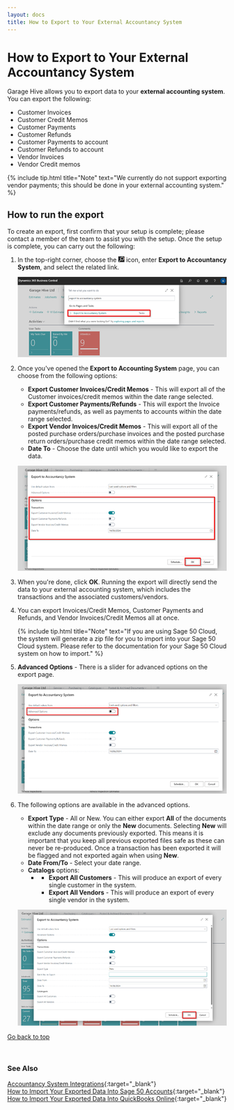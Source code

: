 ```yaml
---
layout: docs
title: How to Export to Your External Accountancy System
---
```


<a name="top"></a>

# How to Export to Your External Accountancy System

Garage Hive allows you to export data to your **external accounting system**. You can export the following:

* Customer Invoices
* Customer Credit Memos
* Customer Payments
* Customer Refunds
* Customer Payments to account
* Customer Refunds to account
* Vendor Invoices
* Vendor Credit memos

{% include tip.html title="Note" text="We currently do not support exporting vendor payments; this should be done in your external accounting system." %}

## How to run the export 

To create an export, first confirm that your setup is complete; please contact a member of the team to assist you with the setup. Once the setup is complete, you can carry out the following:
1. In the top-right corner, choose the ![](media/search_icon.png) icon, enter **Export to Accountancy System**, and select the related link.

   ![](media/garagehive-accountancy-export1.png)

2. Once you've opened the **Export to Accounting System** page, you can choose from the following options: 

   * **Export Customer Invoices/Credit Memos** - This will export all of the Customer invoices/credit memos within the date range selected. 
   * **Export Customer Payments/Refunds** - This will export the Invoice payments/refunds, as well as payments to accounts within the date range selected.
   * **Export Vendor Invoices/Credit Memos** - This will export all of the posted purchase orders/purchase invoices and the posted purchase return orders/purchase credit memos within the date range selected.
   * **Date To** - Choose the date until which you would like to export the data.

   ![](media/garagehive-accountancy-export2.png)

3. When you're done, click **OK**. Running the export will directly send the data to your external accounting system, which includes the transactions and the associated customers/vendors. 
4. You can export Invoices/Credit Memos, Customer Payments and Refunds, and Vendor Invoices/Credit Memos all at once. 

   {% include tip.html title="Note" text="If you are using Sage 50 Cloud, the system will generate a zip file for you to import into your Sage 50 Cloud system. Please refer to the documentation for your Sage 50 Cloud system on how to import." %}

5. **Advanced Options** - There is a slider for advanced options on the export page.

   ![](media/garagehive-accountancy-export3.png)

6. The following options are available in the advanced options. 
     * **Export Type** - All or New. You can either export **All** of the documents within the date range or only the **New** documents. Selecting **New** will exclude any documents previously exported. This means it is important that you keep all previous exported files safe as these can never be re-produced. Once a transaction has been exported it will be flagged and not exported again when using **New**.
     * **Date From/To** - Select your date range.
     * **Catalogs** options:
         * * **Export All Customers** - This will produce an export of every single customer in the system.
           * **Export All Vendors** - This will produce an export of every single vendor in the system.

      ![](media/garagehive-accountancy-export4.png)


[Go back to top](#top)

<br>

### **See Also**

[Accountancy System Integrations](garagehive-external-accountancy-integration.html){:target="_blank"} \
[How to Import Your Exported Data Into Sage 50 Accounts](garagehive-import-exported-data-to-sage-50-accounts.html){:target="_blank"} \
[How to Import Your Exported Data Into QuickBooks Online](garagehive-import-exported-data-to-quickbooks-online.html){:target="_blank"}